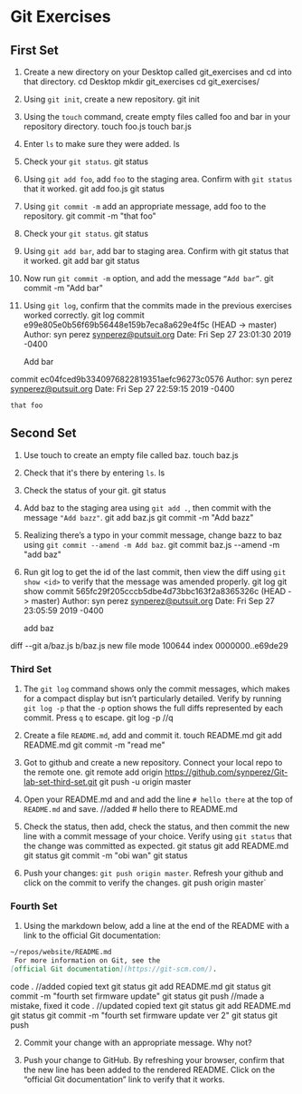 # Git Exercises

## First Set
1. Create a new directory on your Desktop called git_exercises and cd into that directory.
cd Desktop
mkdir git_exercises
cd git_exercises/
2. Using `git init`, create a new repository.
git init
3. Using the `touch` command, create empty files called foo and bar in your repository directory.
touch foo.js
touch bar.js
4. Enter `ls` to make sure they were added.
ls
5. Check your `git status`.
git status
6. Using `git add foo`, add `foo` to the staging area. Confirm with `git status` that it worked.
git add foo.js
git status
7. Using `git commit -m` add an appropriate message, add foo to the repository.
git commit -m "that foo"
8. Check your `git status`.
git status
9. Using `git add bar`, add bar to staging area. Confirm with git status that it worked.
git add bar
git status
10. Now run `git commit -m` option, and add the message `“Add bar”`.
git commit -m "Add bar"
11. Using `git log`, confirm that the commits made in the previous exercises worked correctly.
git log
commit e99e805e0b56f69b56448e159b7eca8a629e4f5c (HEAD -> master)
Author: syn perez <synperez@putsuit.org>
Date:   Fri Sep 27 23:01:30 2019 -0400

    Add bar

commit ec04fced9b3340976822819351aefc96273c0576
Author: syn perez <synperez@putsuit.org>
Date:   Fri Sep 27 22:59:15 2019 -0400

    that foo

  

## Second Set

1. Use touch to create an empty file called baz.
touch baz.js
2. Check that it's there by entering `ls`.
ls
3. Check the status of your git. 
git status
4. Add baz to the staging area using `git add .`, then commit with the message `"Add bazz"`.
git add baz.js
git commit -m "Add bazz"
5. Realizing there’s a typo in your commit message, change bazz to baz using `git commit --amend -m Add baz`.
git commit baz.js --amend -m "add baz"
6. Run git log to get the id of the last commit, then view the diff using `git show <id>` to verify that the message was amended properly.
git log
git show
commit 565fc29f205cccb5dbe4d73bbc163f2a8365326c (HEAD -> master)
Author: syn perez <synperez@putsuit.org>
Date:   Fri Sep 27 23:05:59 2019 -0400

    add baz

diff --git a/baz.js b/baz.js
new file mode 100644
index 0000000..e69de29

### Third Set

1. The `git log` command shows only the commit messages, which makes for a compact display but isn’t particularly detailed. Verify by running `git log -p` that the `-p` option shows the full diffs represented by each commit. Press `q` to escape.
git log -p
//q
2. Create a file `README.md`, add and commit it.
touch README.md
git add README.md
git commit -m "read me"
3. Got to github and create a new repository. Connect your local repo to the remote one.
git remote add origin https://github.com/synperez/Git-lab-set-third-set.git
git push -u origin master
4. Open your README.md and and add the line `# hello there` at the top of `README.md` and save.
//added # hello there to README.md
5. Check the status, then add, check the status, and then commit the new line with a commit message of your choice. Verify using `git status` that the change was committed as expected.
git status
git add README.md
git status
git commit -m "obi wan"
git status

6. Push your changes: `git push origin master`. Refresh your github and click on the commit to verify the changes.
git push origin master`

### Fourth Set

1. Using the markdown below, add a line at the end of the README with a link to the official Git documentation:

```markdown
~/repos/website/README.md
 For more information on Git, see the
[official Git documentation](https://git-scm.com/).
```

code .
//added copied text
git status
git add README.md
git status
git commit -m "fourth set firmware update"
git status
git push
//made a mistake, fixed it
code .
//updated copied text
git status
git add README.md
git status
git commit -m "fourth set firmware update ver 2"
git status
git push

2. Commit your change with an appropriate message. Why not?

3. Push your change to GitHub. By refreshing your browser, confirm that the new line has been added to the rendered README. Click on the “official Git documentation” link to verify that it works.
